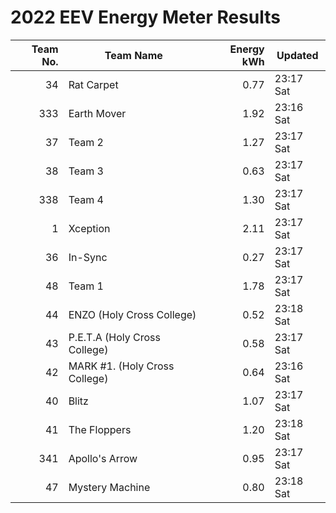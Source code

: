 # 2022 EEV Energy Meter Results
|Team No.|Team Name|Energy kWh|Updated|
|---:|---|---:|---|
|34|Rat Carpet|0.77|23:17 Sat|
|333|Earth Mover|1.92|23:16 Sat|
|37|Team 2|1.27|23:17 Sat|
|38|Team 3|0.63|23:17 Sat|
|338|Team 4|1.30|23:17 Sat|
|1|Xception|2.11|23:17 Sat|
|36|In-Sync|0.27|23:17 Sat|
|48|Team 1|1.78|23:17 Sat|
|44|ENZO (Holy Cross College)|0.52|23:18 Sat|
|43|P.E.T.A (Holy Cross College)|0.58|23:17 Sat|
|42|MARK #1. (Holy Cross College)|0.64|23:16 Sat|
|40|Blitz|1.07|23:17 Sat|
|41|The Floppers|1.20|23:18 Sat|
|341|Apollo's Arrow|0.95|23:17 Sat|
|47|Mystery Machine|0.80|23:18 Sat|
